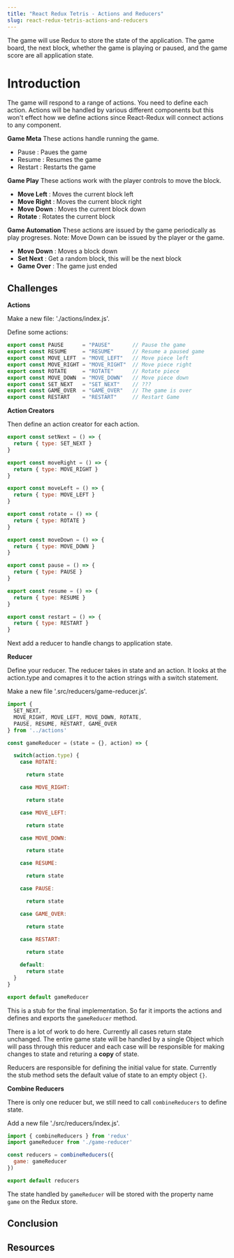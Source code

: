 ```yaml
---
title: "React Redux Tetris - Actions and Reducers"
slug: react-redux-tetris-actions-and-reducers
---
```


The game will use Redux to store the state of the application. 
The game board, the next block, whether the game is playing or 
paused, and the game score are all application state. 

# Introduction 

The game will respond to a range of actions. You need to 
define each action. Actions will be handled by various 
different components but this won't effect how we define 
actions since React-Redux will connect actions to any 
component. 

**Game Meta**
These actions handle running the game. 

- Pause : Paues the game 
- Resume : Resumes the game 
- Restart : Restarts the game

**Game Play**
These actions work with the player controls to move the block.

- **Move Left** : Moves the current block left
- **Move Right** : Moves the current block right 
- **Move Down** : Moves the current block down
- **Rotate** : Rotates the current block

**Game Automation**
These actions are issued by the game periodically as play 
progreses. Note: Move Down can be issued by the player or
the game. 

- **Move Down** : Moves a block down
- **Set Next** : Get a random block, this will be the next block
- **Game Over** : The game just ended

## Challenges

**Actions**

Make a new file: './actions/index.js'. 

Define some actions: 

```JavaScript
export const PAUSE      = "PAUSE"       // Pause the game
export const RESUME     = "RESUME"      // Resume a paused game
export const MOVE_LEFT  = "MOVE_LEFT"   // Move piece left
export const MOVE_RIGHT = "MOVE_RIGHT"  // Move piece right
export const ROTATE     = "ROTATE"      // Rotate piece
export const MOVE_DOWN  = "MOVE_DOWN"   // Move piece down
export const SET_NEXT   = "SET_NEXT"    // ???
export const GAME_OVER  = "GAME_OVER"   // The game is over
export const RESTART    = "RESTART"     // Restart Game
```

**Action Creators**

Then define an action creator for each action.

```JavaScript
export const setNext = () => {
  return { type: SET_NEXT }
}

export const moveRight = () => {
  return { type: MOVE_RIGHT }
}

export const moveLeft = () => {
  return { type: MOVE_LEFT }
}

export const rotate = () => {
  return { type: ROTATE }
}

export const moveDown = () => {
  return { type: MOVE_DOWN }
}

export const pause = () => {
  return { type: PAUSE }
}

export const resume = () => {
  return { type: RESUME }
}

export const restart = () => {
  return { type: RESTART }
}
```

Next add a reducer to handle changs to application
state. 

**Reducer**

Define your reducer. The reducer takes in state 
and an action. It looks at the action.type and 
comapres it to the action strings with a 
switch statement. 

Make a new file '.src/reducers/game-reducer.js'. 

```JavaScript
import {
  SET_NEXT,
  MOVE_RIGHT, MOVE_LEFT, MOVE_DOWN, ROTATE,
  PAUSE, RESUME, RESTART, GAME_OVER
} from '../actions'

const gameReducer = (state = {}, action) => {

  switch(action.type) {
    case ROTATE:

      return state

    case MOVE_RIGHT:

      return state

    case MOVE_LEFT:

      return state

    case MOVE_DOWN:

      return state

    case RESUME:

      return state

    case PAUSE:

      return state

    case GAME_OVER:

      return state

    case RESTART:
    
      return state

    default:
      return state
  }
}

export default gameReducer
```

This is a stub for the final implementation. So far it 
imports the actions and defines and exports the 
`gameReducer` method.

There is a lot of work to do here. Currently all cases 
return state unchanged. The entire game state will be 
handled by a single Object which will pass through 
this reducer and each case will be responsible for making 
changes to state and returing a **copy** of state. 

Reducers are responsible for defining the initial value 
for state. Currently the stub method sets the default 
value of state to an empty object `{}`. 

**Combine Reducers**

There is only one reducer but, we still need to call 
`combineReducers` to define state. 

Add a new file './src/reducers/index.js'. 

```JavaScript 
import { combineReducers } from 'redux'
import gameReducer from './game-reducer'

const reducers = combineReducers({
  game: gameReducer
})

export default reducers
```

The state handled by `gameReducer` will be stored 
with the property name `game` on the Redux store. 

## Conclusion



## Resources

 
